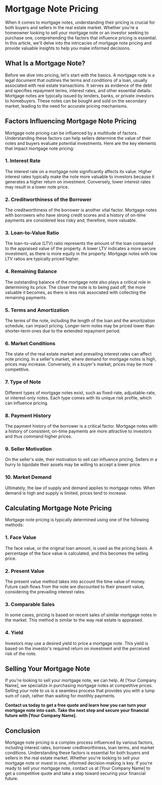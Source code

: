 # Mortgage Note Pricing

When it comes to mortgage notes, understanding their pricing is crucial for both buyers and sellers in the real estate market. Whether you're a homeowner looking to sell your mortgage note or an investor seeking to purchase one, comprehending the factors that influence pricing is essential. In this article, we'll delve into the intricacies of mortgage note pricing and provide valuable insights to help you make informed decisions.

## What Is a Mortgage Note?

Before we dive into pricing, let's start with the basics. A mortgage note is a legal document that outlines the terms and conditions of a loan, usually associated with real estate transactions. It serves as evidence of the debt and specifies repayment terms, interest rates, and other essential details. Mortgage notes are typically issued by lenders, banks, or private investors to homebuyers. These notes can be bought and sold on the secondary market, leading to the need for accurate pricing mechanisms.

## Factors Influencing Mortgage Note Pricing

Mortgage note pricing can be influenced by a multitude of factors. Understanding these factors can help sellers determine the value of their notes and buyers evaluate potential investments. Here are the key elements that impact mortgage note pricing:

### 1. Interest Rate

The interest rate on a mortgage note significantly affects its value. Higher interest rates typically make the note more valuable to investors because it generates a higher return on investment. Conversely, lower interest rates may result in a lower note price.

### 2. Creditworthiness of the Borrower

The creditworthiness of the borrower is another vital factor. Mortgage notes with borrowers who have strong credit scores and a history of on-time payments are considered less risky and, therefore, more valuable.

### 3. Loan-to-Value Ratio

The loan-to-value (LTV) ratio represents the amount of the loan compared to the appraised value of the property. A lower LTV indicates a more secure investment, as there is more equity in the property. Mortgage notes with low LTV ratios are typically priced higher.

### 4. Remaining Balance

The outstanding balance of the mortgage note also plays a critical role in determining its price. The closer the note is to being paid off, the more valuable it becomes, as there is less risk associated with collecting the remaining payments.

### 5. Terms and Amortization

The terms of the note, including the length of the loan and the amortization schedule, can impact pricing. Longer-term notes may be priced lower than shorter-term ones due to the extended repayment period.

### 6. Market Conditions

The state of the real estate market and prevailing interest rates can affect note pricing. In a seller's market, where demand for mortgage notes is high, prices may increase. Conversely, in a buyer's market, prices may be more competitive.

### 7. Type of Note

Different types of mortgage notes exist, such as fixed-rate, adjustable-rate, or interest-only notes. Each type comes with its unique risk profile, which can influence pricing.

### 8. Payment History

The payment history of the borrower is a critical factor. Mortgage notes with a history of consistent, on-time payments are more attractive to investors and thus command higher prices.

### 9. Seller Motivation

On the seller's side, their motivation to sell can influence pricing. Sellers in a hurry to liquidate their assets may be willing to accept a lower price.

### 10. Market Demand

Ultimately, the law of supply and demand applies to mortgage notes. When demand is high and supply is limited, prices tend to increase.

## Calculating Mortgage Note Pricing

Mortgage note pricing is typically determined using one of the following methods:

### 1. Face Value

The face value, or the original loan amount, is used as the pricing basis. A percentage of the face value is calculated, and this becomes the selling price.

### 2. Present Value

The present value method takes into account the time value of money. Future cash flows from the note are discounted to their present value, considering the prevailing interest rates.

### 3. Comparable Sales

In some cases, pricing is based on recent sales of similar mortgage notes in the market. This method is similar to the way real estate is appraised.

### 4. Yield

Investors may use a desired yield to price a mortgage note. This yield is based on the investor's required return on investment and the perceived risk of the note.

## Selling Your Mortgage Note

If you're looking to sell your mortgage note, we can help. At [Your Company Name], we specialize in purchasing mortgage notes at competitive prices. Selling your note to us is a seamless process that provides you with a lump sum of cash, rather than waiting for monthly payments.

**Contact us today to get a free quote and learn how you can turn your mortgage note into cash. Take the next step and secure your financial future with [Your Company Name].**

## Conclusion

Mortgage note pricing is a complex process influenced by various factors, including interest rates, borrower creditworthiness, loan terms, and market conditions. Understanding these factors is essential for both buyers and sellers in the real estate market. Whether you're looking to sell your mortgage note or invest in one, informed decision-making is key. If you're ready to sell your mortgage note, contact us at [Your Company Name] to get a competitive quote and take a step toward securing your financial future.
